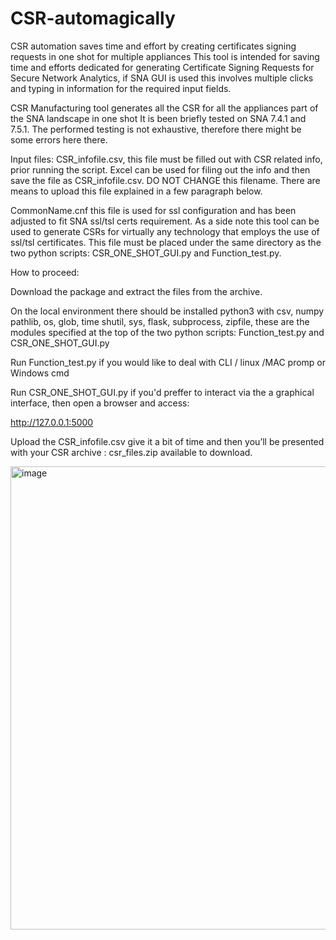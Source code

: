 # CSR-automagically
CSR automation saves time and effort by creating certificates signing requests in one shot for multiple appliances
This tool is intended for saving time and efforts dedicated for generating Certificate Signing Requests for Secure Network Analytics, if SNA GUI is used this involves multiple clicks and typing in information for the required input fields.

 CSR Manufacturing tool generates all the CSR for all the appliances part of the SNA landscape in one shot 
It is been briefly tested on SNA 7.4.1 and 7.5.1.
The performed testing is not exhaustive, therefore there might be some errors here there.

Input files:
 CSR_infofile.csv, this file must be filled out with CSR related info, prior running the script.
Excel can be used for filing out the info and then save the file as CSR_infofile.csv.  DO NOT CHANGE this filename. There are means to upload this file explained in a few paragraph below.
 

CommonName.cnf this file is used for ssl configuration and has been adjusted to fit SNA ssl/tsl certs requirement. As a side note this tool can be used to generate CSRs for virtually any technology that employs the use of ssl/tsl certificates. This file must be placed under the same directory as the two python scripts: CSR_ONE_SHOT_GUI.py and Function_test.py.



How to proceed:

Download the package and extract the files from the archive.

On the local environment there should be installed python3 with csv, numpy pathlib, os, glob, time shutil, sys, flask, subprocess, zipfile, these are the modules specified at the top of the two python scripts: Function_test.py and CSR_ONE_SHOT_GUI.py

Run Function_test.py if you would like to deal with CLI / linux /MAC promp or Windows cmd

Run CSR_ONE_SHOT_GUI.py if you'd preffer to interact via the a graphical interface,  then open a browser and access:

http://127.0.0.1:5000

Upload the CSR_infofile.csv
give it a bit of time and then you’ll be presented with your CSR archive : csr_files.zip available to download.


<img width="540" height="741" alt="image" src="https://github.com/user-attachments/assets/262bc1d1-3d91-423a-be2e-848017a08ae6" />
